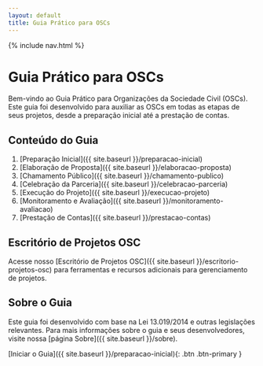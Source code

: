 ```yaml
---
layout: default
title: Guia Prático para OSCs
---
```


{% include nav.html %}

# Guia Prático para OSCs

Bem-vindo ao Guia Prático para Organizações da Sociedade Civil (OSCs). Este guia foi desenvolvido para auxiliar as OSCs em todas as etapas de seus projetos, desde a preparação inicial até a prestação de contas.

## Conteúdo do Guia

1. [Preparação Inicial]({{ site.baseurl }}/preparacao-inicial)
2. [Elaboração de Proposta]({{ site.baseurl }}/elaboracao-proposta)
3. [Chamamento Público]({{ site.baseurl }}/chamamento-publico)
4. [Celebração da Parceria]({{ site.baseurl }}/celebracao-parceria)
5. [Execução do Projeto]({{ site.baseurl }}/execucao-projeto)
6. [Monitoramento e Avaliação]({{ site.baseurl }}/monitoramento-avaliacao)
7. [Prestação de Contas]({{ site.baseurl }}/prestacao-contas)

## Escritório de Projetos OSC

Acesse nosso [Escritório de Projetos OSC]({{ site.baseurl }}/escritorio-projetos-osc) para ferramentas e recursos adicionais para gerenciamento de projetos.

## Sobre o Guia

Este guia foi desenvolvido com base na Lei 13.019/2014 e outras legislações relevantes. Para mais informações sobre o guia e seus desenvolvedores, visite nossa [página Sobre]({{ site.baseurl }}/sobre).

[Iniciar o Guia]({{ site.baseurl }}/preparacao-inicial){: .btn .btn-primary }
